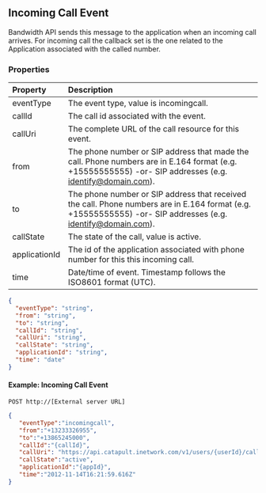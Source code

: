 ## Incoming Call Event
Bandwidth API sends this message to the application when an incoming call arrives. For incoming call the callback set is the one related to the Application associated with the called number.

### Properties

| Property      | Description                                                                                                                                                  |
|:--------------|:-------------------------------------------------------------------------------------------------------------------------------------------------------------|
| eventType     | The event type, value is incomingcall.                                                                                                                       |
| callId        | The call id associated with the event.                                                                                                                       |
| callUri       | The complete URL of the call resource for this event.                                                                                                        |
| from          | The phone number or SIP address that made the call. Phone numbers are in E.164 format (e.g. +15555555555) -or- SIP addresses (e.g. identify@domain.com).     |
| to            | The phone number or SIP address that received the call. Phone numbers are in E.164 format (e.g. +15555555555) -or- SIP addresses (e.g. identify@domain.com). |
| callState     | The state of the call, value is active.                                                                                                                      |
| applicationId | The id of the application associated with phone number for this this incoming call.                                                                          |
| time          | Date/time of event. Timestamp follows the ISO8601 format (UTC).                                                                                              |

```json
{
  "eventType": "string",
  "from": "string",
  "to": "string",
  "callId": "string",
  "callUri": "string",
  "callState": "string",
  "applicationId": "string",
  "time": "date"
}
```

#### Example: Incoming Call Event

```
POST http://[External server URL]
```

```json
{
   "eventType":"incomingcall",
   "from":"+13233326955",
   "to":"+13865245000",
   "callId":"{callId}",
   "callUri": "https://api.catapult.inetwork.com/v1/users/{userId}/calls/{callId}",
   "callState":"active",
   "applicationId":"{appId}",
   "time":"2012-11-14T16:21:59.616Z"
}
```
